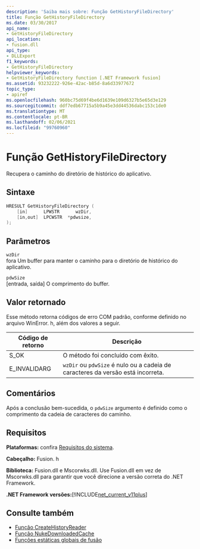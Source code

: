 ```yaml
---
description: 'Saiba mais sobre: Função GetHistoryFileDirectory'
title: Função GetHistoryFileDirectory
ms.date: 03/30/2017
api_name:
- GetHistoryFileDirectory
api_location:
- fusion.dll
api_type:
- DLLExport
f1_keywords:
- GetHistoryFileDirectory
helpviewer_keywords:
- GetHistoryFileDirectory function [.NET Framework fusion]
ms.assetid: 93232222-926e-42ac-b85d-8a6d33977672
topic_type:
- apiref
ms.openlocfilehash: 960bc75d69f4be6d1639e109d6327b5e65d3e129
ms.sourcegitcommit: ddf7edb67715a5b9a45e3dd44536dabc153c1de0
ms.translationtype: MT
ms.contentlocale: pt-BR
ms.lasthandoff: 02/06/2021
ms.locfileid: "99760960"
---
```

# <a name="gethistoryfiledirectory-function"></a>Função GetHistoryFileDirectory

Recupera o caminho do diretório de histórico do aplicativo.  
  
## <a name="syntax"></a>Sintaxe  
  
```cpp  
HRESULT GetHistoryFileDirectory (  
    [in]      LPWSTR      wzDir,  
    [in,out]  LPCWSTR  *pdwsize,  
);  
```  
  
## <a name="parameters"></a>Parâmetros  

 `wzDir`  
 fora Um buffer para manter o caminho para o diretório de histórico do aplicativo.  
  
 `pdwSize`  
 [entrada, saída] O comprimento do buffer.  
  
## <a name="return-value"></a>Valor retornado  

 Esse método retorna códigos de erro COM padrão, conforme definido no arquivo WinError. h, além dos valores a seguir.  
  
|Código de retorno|Descrição|  
|-----------------|-----------------|  
|S_OK|O método foi concluído com êxito.|  
|E_INVALIDARG|`wzDir` ou `pdwSize` é nulo ou a cadeia de caracteres da versão está incorreta.|  
  
## <a name="remarks"></a>Comentários  

 Após a conclusão bem-sucedida, o `pdwSize` argumento é definido como o comprimento da cadeia de caracteres do caminho.  
  
## <a name="requirements"></a>Requisitos  

 **Plataformas:** confira [Requisitos do sistema](../../get-started/system-requirements.md).  
  
 **Cabeçalho:** Fusion. h  
  
 **Biblioteca:** Fusion.dll e Mscorwks.dll. Use Fusion.dll em vez de Mscorwks.dll para garantir que você direcione a versão correta do .NET Framework.  
  
 **.NET Framework versões:**[!INCLUDE[net_current_v11plus](../../../../includes/net-current-v11plus-md.md)]  
  
## <a name="see-also"></a>Consulte também

- [Função CreateHistoryReader](createhistoryreader-function.md)
- [Função NukeDownloadedCache](nukedownloadedcache-function.md)
- [Funções estáticas globais de fusão](fusion-global-static-functions.md)
